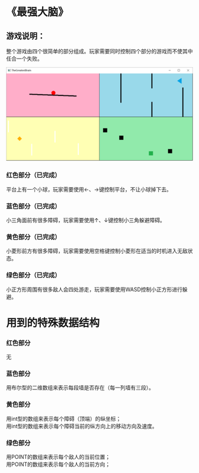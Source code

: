 # 《最强大脑》

## 游戏说明：  
整个游戏由四个很简单的部分组成。玩家需要同时控制四个部分的游戏而不使其中任合一个失败。

![预览图片](demo3.png)

### 红色部分（已完成）
平台上有一个小球，玩家需要使用←、→键控制平台，不让小球掉下去。

### 蓝色部分（已完成）
小三角面前有很多障碍，玩家需要使用↑、↓键控制小三角躲避障碍。

### 黄色部分（已完成）
小菱形前方有很多障碍，玩家需要使用空格键控制小菱形在适当的时机进入无敌状态。

### 绿色部分（已完成）
小正方形周围有很多敌人会四处游走，玩家需要使用WASD控制小正方形进行躲避。


# 用到的特殊数据结构
### 红色部分
无
### 蓝色部分
用布尔型的二维数组来表示每段墙是否存在（每一列墙有三段）。
### 黄色部分
用int型的数组来表示每个障碍（顶端）的纵坐标；  
用int型的数组来表示每个障碍当前的纵方向上的移动方向及速度。
### 绿色部分
用POINT的数组来表示每个敌人的当前位置；  
用POINT的数组来表示每个敌人的当前方向；
